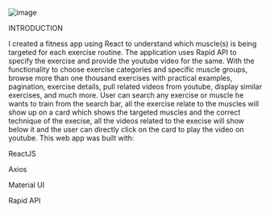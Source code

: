 
![image](https://user-images.githubusercontent.com/95141585/188672470-c0b96484-0ab5-45ce-8669-dba16158976b.png)

INTRODUCTION


I created a fitness app using React to understand which muscle(s) is being targeted for each exercise routine. The application uses Rapid API to specify the exercise and provide the youtube video for the same. With the functionality to choose exercise categories and specific muscle groups, browse more than one thousand exercises with practical examples, pagination, exercise details, pull related videos from youtube, display similar exercises, and much more.
User can search any exercise or muscle he wants to train from the search bar, all the exercise relate to the muscles will show up on a card which shows the targeted muscles and the correct technique of the execise, all the videos related to the execise will show below it and the user can directly click on the card to play the video on youtube.
This web app was built with:

ReactJS

Axios

Material UI

Rapid API
